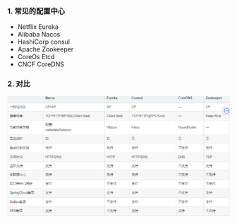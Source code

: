 ### 1. 常见的配置中心

- Netflix  Eureka
- Alibaba Nacos
- HashiCorp consul
- Apache Zookeeper
- CoreOs Etcd
- CNCF CoreDNS

### 2. 对比

![image-20220302040341945](%E5%B8%B8%E8%A7%81%E7%9A%84%E5%88%86%E5%B8%83%E5%BC%8F%E9%85%8D%E7%BD%AE%E4%B8%AD%E5%BF%83%E5%8F%8A%E5%85%B6%E6%AF%94%E8%BE%83.assets/image-20220302040341945.png)